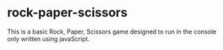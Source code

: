 # rock-paper-scissors

This is a basic Rock, Paper, Scissors game designed to run in the console only
written using javaScript.
